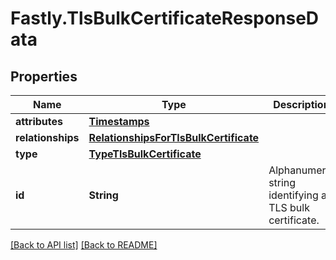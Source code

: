 # Fastly.TlsBulkCertificateResponseData

## Properties

Name | Type | Description | Notes
------------ | ------------- | ------------- | -------------
**attributes** | [**Timestamps**](Timestamps.md) |  | [optional] 
**relationships** | [**RelationshipsForTlsBulkCertificate**](RelationshipsForTlsBulkCertificate.md) |  | [optional] 
**type** | [**TypeTlsBulkCertificate**](TypeTlsBulkCertificate.md) |  | [optional] 
**id** | **String** | Alphanumeric string identifying a TLS bulk certificate. | [optional] [readonly] 



[[Back to API list]](../../README.md#endpoints) [[Back to README]](../../README.md)
